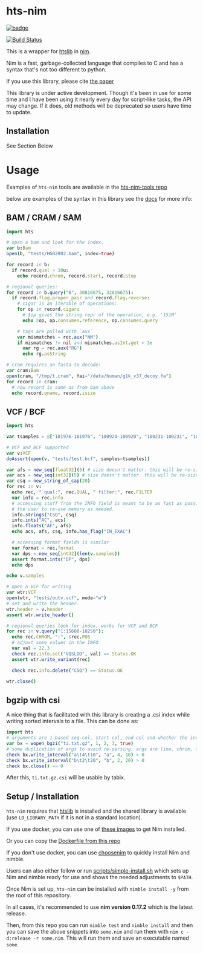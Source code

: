hts-nim
=======

[![badge](https://img.shields.io/badge/docs-latest-blue.svg)](https://brentp.github.io/hts-nim/)

[![Build Status](https://travis-ci.org/brentp/hts-nim.svg?branch=master)](https://travis-ci.org/brentp/hts-nim)


This is a wrapper for [htslib](https://github.com/samtools/htslib) in [nim](https://nim-lang.org). 

Nim is a fast, garbage-collected language that compiles to C and has a syntax that's not
too different to python.

If you use this library, please cite [the paper](https://academic.oup.com/bioinformatics/advance-article-abstract/doi/10.1093/bioinformatics/bty358/4990493)

This library is under active development. Though it's been in use for some time and I have
been using it nearly every day for script-like tasks, the API may change. If it does, old
methods will be deprecated so users have time to update.

## Installation

See Section Below

# Usage

Examples of `hts-nim` tools are available in the [hts-nim-tools repo](https://github.com/brentp/hts-nim-tools)

below are examples of the syntax in this library see the [docs](https://brentp.github.io/hts-nim/) for more info:

## BAM / CRAM / SAM

```nim
import hts

# open a bam and look for the index.
var b:Bam
open(b, "tests/HG02002.bam", index=true)

for record in b:
  if record.qual > 10u:
    echo record.chrom, record.start, record.stop

# regional queries:
for record in b.query("6", 30816675, 32816675):
  if record.flag.proper_pair and record.flag.reverse:
    # cigar is an iterable of operations:
    for op in record.cigar:
      # $op gives the string repr of the operation, e.g. '151M'
      echo $op, op.consumes.reference, op.consumes.query

    # tags are pulled with `aux`
    var mismatches = rec.aux("NM")
    if mismatches != nil and mismatches.asInt.get < 3:
      var rg = rec.aux("RG")
      echo rg.asString

# cram requires an fasta to decode:
var cram:Bam
open(cram, "/tmp/t.cram", fai="/data/human/g1k_v37_decoy.fa")
for record in cram:
  # now record is same as from bam above
  echo record.qname, record.isize
```

## VCF / BCF

```nim
import hts

var tsamples = @["101976-101976", "100920-100920", "100231-100231", "100232-100232", "100919-100919"]

# VCF and BCF supported
var v:VCF
doAssert(open(v, "tests/test.bcf", samples=tsamples))

var afs = new_seq[float32](5) # size doesn't matter. this will be re-sized as needed
var acs = new_seq[int32](5) # size doesn't matter. this will be re-sized as needed
var csq = new_string_of_cap(20)
for rec in v:
  echo rec, " qual:", rec.QUAL, " filter:", rec.FILTER
  var info = rec.info
  # accessing stuff from the INFO field is meant to be as fast as possible, allowing
  # the user to re-use memory as needed.
  info.strings("CSQ", csq)
  info.ints("AC", acs)
  info.floats("AF", afs)
  echo acs, afs, csq, info.has_flag("IN_EXAC")

  # accessing format fields is similar
  var format = rec.format
  var dps = new_seq[int32](len(v.samples))
  assert format.ints("DP", dps)
  echo dps

echo v.samples

# open a VCF for writing
var wtr:VCF
open(wtr, "tests/outv.vcf", mode="w")
# set and write the header.
wtr.header = v.header
assert wtr.write_header()

# regional queries look for index. works for VCF and BCF
for rec in v.query("1:15600-18250"):
  echo rec.CHROM, ":", $rec.POS
  # adjust some values in the INFO
  var val = 22.3
  check rec.info.set("VQSLOD", val) == Status.OK
  assert wtr.write_variant(rec)

  check rec.info.delete("CSQ") == Status.OK

wtr.close()
```

## bgzip with csi

A nice thing that is facilitated with this library is creating a .csi index while writing sorted
intervals to a file.  This can be done as:

```nim
import hts
# arguments are 1-based seq-col, start-col, end-col and whether the intervals are 0-based.
var bx = wopen_bgzi("ti.txt.gz", 1, 2, 3, true)
# some duplication of args to avoid re-parsing. args are line, chrom, start, end
check bx.write_interval("a\t4\t10", "a", 4, 10) > 0
check bx.write_interval("b\t2\t20", "b", 2, 20) > 0
check bx.close() == 0
```

After this, `ti.txt.gz.csi` will be usable by tabix.


## Setup / Installation

`hts-nim` requires that [htslib](https://github.com/samtools/htslib) is installed and the shared library is available
(use `LD_LIBRARY_PATH` if it is not in a standard location).


If you use docker, you can use one of [these images](https://hub.docker.com/r/nimlang/nim/) to get Nim installed.

Or you can copy the [Dockerfile from this repo](https://github.com/brentp/hts-nim/blob/master/Dockerfile)

If you don't use docker, you can use [choosenim](https://github.com/dom96/choosenim) to quickly install Nim and nimble.

Users can also either follow or run [scripts/simple-install.sh](https://github.com/brentp/hts-nim/blob/master/scripts/simple-install.sh) which sets up Nim and nimble ready for use and shows the needed adjustments to `$PATH`.

Once Nim is set up, `hts-nim` can be installed with `nimble install -y` from the root of this repository.

In all cases, it's recommended to use **nim version 0.17.2** which is the latest release.

Then, from this repo you can run `nimble test` and `nimble install` and then you can save the above snippets into `some.nim`
and run them with `nim c -d:release -r some.nim`. This will run them and save an executable named `some`.
